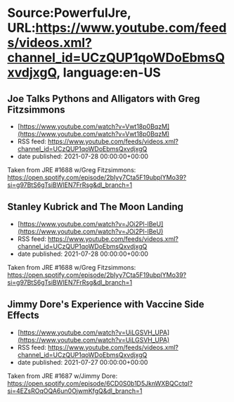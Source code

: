 # Source:PowerfulJre, URL:https://www.youtube.com/feeds/videos.xml?channel_id=UCzQUP1qoWDoEbmsQxvdjxgQ, language:en-US

## Joe Talks Pythons and Alligators with Greg Fitzsimmons
 - [https://www.youtube.com/watch?v=Vwt18p0BqzM](https://www.youtube.com/watch?v=Vwt18p0BqzM)
 - RSS feed: https://www.youtube.com/feeds/videos.xml?channel_id=UCzQUP1qoWDoEbmsQxvdjxgQ
 - date published: 2021-07-28 00:00:00+00:00

Taken from JRE #1688 w/Greg Fitzsimmons:
https://open.spotify.com/episode/2bIyy7Cta5F19ubplYMo39?si=g97BtS6gTsiBWIEN7FrRsg&dl_branch=1

## Stanley Kubrick and The Moon Landing
 - [https://www.youtube.com/watch?v=JOi2Pl-lBeU](https://www.youtube.com/watch?v=JOi2Pl-lBeU)
 - RSS feed: https://www.youtube.com/feeds/videos.xml?channel_id=UCzQUP1qoWDoEbmsQxvdjxgQ
 - date published: 2021-07-28 00:00:00+00:00

Taken from JRE #1688 w/Greg Fitzsimmons:
https://open.spotify.com/episode/2bIyy7Cta5F19ubplYMo39?si=g97BtS6gTsiBWIEN7FrRsg&dl_branch=1

## Jimmy Dore's Experience with Vaccine Side Effects
 - [https://www.youtube.com/watch?v=UiLGSVH_UPA](https://www.youtube.com/watch?v=UiLGSVH_UPA)
 - RSS feed: https://www.youtube.com/feeds/videos.xml?channel_id=UCzQUP1qoWDoEbmsQxvdjxgQ
 - date published: 2021-07-27 00:00:00+00:00

Taken from JRE #1687 w/Jimmy Dore:
https://open.spotify.com/episode/6CD0S0b1D5JknWXBQCctqI?si=4EZsROqOQA6un0OjwmKfgQ&dl_branch=1

